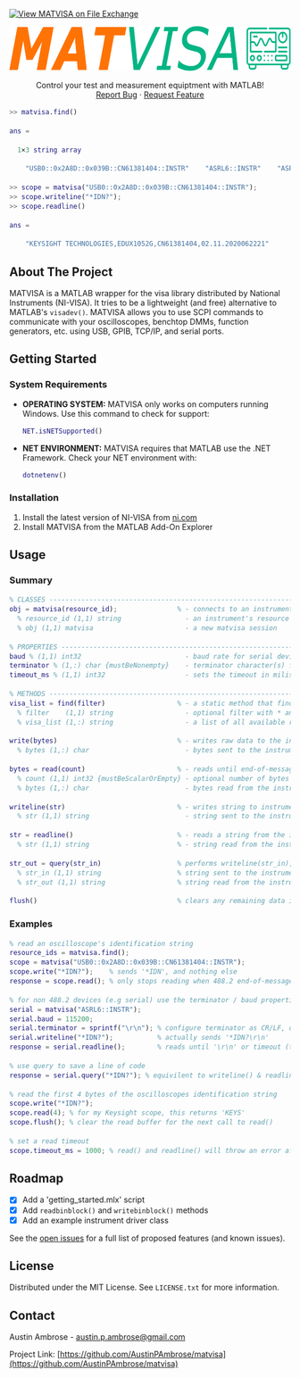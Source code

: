 [![View MATVISA on File Exchange](https://www.mathworks.com/matlabcentral/images/matlab-file-exchange.svg)](https://www.mathworks.com/matlabcentral/fileexchange/158106-matvisa)
<br />
<div align="center">
  <a href="https://github.com/github_username/repo_name">
    <img src="resources/logo.svg" alt="Logo" width="800" height="80">
  </a>

  <p align="center">
    Control your test and measurement equiptment with MATLAB!
    <br />
    <a href="https://github.com/AustinPAmbrose/matvisa/issues">Report Bug</a>
    ·
    <a href="https://github.com/AustinPAmbrose/matvisa/issues">Request Feature</a>
  </p>
</div>

```matlab
>> matvisa.find()

ans = 

  1×3 string array

    "USB0::0x2A8D::0x039B::CN61381404::INSTR"    "ASRL6::INSTR"    "ASRL7::INSTR"

>> scope = matvisa("USB0::0x2A8D::0x039B::CN61381404::INSTR");
>> scope.writeline("*IDN?");
>> scope.readline()

ans = 

    "KEYSIGHT TECHNOLOGIES,EDUX1052G,CN61381404,02.11.2020062221"
```


<!-- ABOUT THE PROJECT -->
## About The Project

MATVISA is a MATLAB wrapper for the visa library distributed by National Instruments (NI-VISA). It tries to be a lightweight (and free) alternative to MATLAB's `visadev()`. MATVISA allows you to use SCPI commands to communicate with your oscilloscopes, benchtop DMMs, function generators, etc. using USB, GPIB, TCP/IP, and serial ports.

<!-- GETTING STARTED -->
## Getting Started
### System Requirements

- **OPERATING SYSTEM:** MATVISA only works on computers running Windows. Use this command to check for support:
  ```matlab
  NET.isNETSupported()
  ```
- **NET ENVIRONMENT:** MATVISA requires that MATLAB use the .NET Framework. Check your NET environment with:
  ```matlab
  dotnetenv()
  ```

### Installation

1. Install the latest version of NI-VISA from [ni.com](https://www.ni.com/en/support/downloads/drivers/download.ni-visa.html)
2. Install MATVISA from the MATLAB Add-On Explorer

## Usage
### Summary
```matlab
% CLASSES ----------------------------------------------------------------------------------------------------------------------
obj = matvisa(resource_id);               % - connects to an instrument by its resource id
  % resource_id (1,1) string                - an instrument's resource id, e.g "ASRL6::INSTR" for COM 6
  % obj (1,1) matvisa                       - a new matvisa session

% PROPERTIES -------------------------------------------------------------------------------------------------------------------
baud % (1,1) int32                          - baud rate for serial devices
terminator % (1,:) char {mustBeNonempty}    - terminator character(s) for writeline() and readline(), default is newline, char(10)
timeout_ms % (1,1) int32                    - sets the timeout in miliseconds for read() and readline()

% METHODS ----------------------------------------------------------------------------------------------------------------------
visa_list = find(filter)                  % - a static method that finds all connected instruments
  % filter    (1,1) string                  - optional filter with * and ? wildcards, e.g "USB?*", default is "?*"
  % visa_list (1,:) string                  - a list of all available resources

write(bytes)                              % - writes raw data to the instrument, without a terminator
  % bytes (1,:) char                        - bytes sent to the instrument

bytes = read(count)                       % - reads until end-of-message, or until count is satisfied
  % count (1,1) int32 {mustBeScalarOrEmpty} - optional number of bytes to be read, default is empty, []
  % bytes (1,:) char                        - bytes read from the instrument

writeline(str)                            % - writes string to instrument, with terminator appended
  % str (1,1) string                        - string sent to the instrument
  
str = readline()                          % - reads a string from the instrument, until the terminator
  % str (1,1) string                      % - string read from the instrument, with terminator removed

str_out = query(str_in)                   % performs writeline(str_in), and returns str_out = readline()
  % str_in (1,1) string                   % string sent to the instrument
  % str_out (1,1) string                  % string read from the instrument

flush()                                   % clears any remaining data in the input & output buffers
```

### Examples

   ```matlab
   % read an oscilloscope's identification string
   resource_ids = matvisa.find();
   scope = matvisa("USB0::0x2A8D::0x039B::CN61381404::INSTR");
   scope.write("*IDN?");    % sends '*IDN', and nothing else
   response = scope.read(); % only stops reading when 488.2 end-of-message is received
   
   % for non 488.2 devices (e.g serial) use the terminator / baud properties and writeline() / readline() methods 
   serial = matvisa("ASRL6::INSTR");
   serial.baud = 115200;
   serial.terminator = sprintf("\r\n"); % configure terminator as CR/LF, default is LF
   serial.writeline("*IDN?");           % actually sends '*IDN?\r\n'
   response = serial.readline();        % reads until '\r\n' or timeout (terminator removed from response)

   % use query to save a line of code
   response = serial.query("*IDN?"); % equivilent to writeline() & readline()
   
   % read the first 4 bytes of the oscilloscopes identification string
   scope.write("*IDN?");
   scope.read(4); % for my Keysight scope, this returns 'KEYS'
   scope.flush(); % clear the read buffer for the next call to read()

   % set a read timeout
   scope.timeout_ms = 1000; % read() and readline() will throw an error after 1 second
   ```

## Roadmap
- [x] Add a 'getting_started.mlx' script
- [x] Add `readbinblock()` and `writebinblock()` methods
- [x] Add an example instrument driver class

See the [open issues](https://github.com/AustinPAmbrose/matvisa/issues) for a full list of proposed features (and known issues).

<!-- LICENSE -->
## License

Distributed under the MIT License. See `LICENSE.txt` for more information.

<!-- CONTACT -->
## Contact

Austin Ambrose - austin.p.ambrose@gmail.com

Project Link: [https://github.com/AustinPAmbrose/matvisa](https://github.com/AustinPAmbrose/matvisa)
